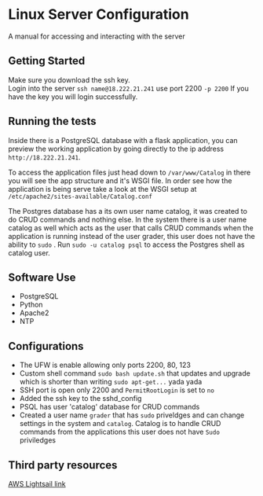 # Linux Server Configuration
A manual for accessing  and interacting with the server

## Getting Started

Make sure you download the ssh key.  
Login into the server `ssh name@18.222.21.241` use port 2200 `-p 2200`
If you have the key you will login successfully.

## Running the tests
Inside there is a PostgreSQL database with a flask application, you can preview the working application by going directly to the ip address `http://18.222.21.241`. 

To access the application files just head down to `/var/www/Catalog` in there you will see the app structure and it's WSGI file. In order see how the application is being serve take a look at the WSGI setup at `/etc/apache2/sites-available/Catalog.conf` 


The Postgres database has a its own user name catalog, it was created to do CRUD commands and nothing else. In the system there is a user name catalog as well which acts as the user that calls CRUD commands when the application is running instead of the user grader, this user does not have the ability to `sudo` . Run `sudo -u catalog psql`  to access the Postgres shell as catalog user.


## Software Use
* PostgreSQL
* Python 
* Apache2 
* NTP

## Configurations
  * The UFW is enable allowing only ports 2200, 80, 123
  * Custom shell command `sudo bash update.sh` that updates and upgrade which is shorter than writing `sudo apt-get...` yada yada
  * SSH port is open only 2200 and  `PermitRootLogin` is set to `no`
  * Added the ssh key to the sshd_config
  * PSQL  has user 'catalog' database for CRUD commands
  * Created a user name `grader` that has `sudo` priveldges and can change settings in the system and  `catalog`. Catalog is to handle CRUD commands from the applications this user does not have `Sudo` priviledges 


## Third party resources
[AWS Lightsail link](https://aws.amazon.com/lightsail/)
